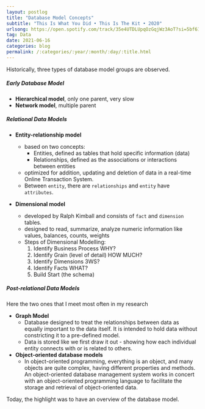 ```yaml
---
layout: postlog
title: "Database Model Concepts"
subtitle: "This Is What You Did • This Is The Kit • 2020"
urlsong: https://open.spotify.com/track/35e4UTDLUpqOzGqjWz3AoT?si=5bf61ebd010f4460
tag: Data
date: 2021-06-16
categories: blog
permalink: /:categories/:year/:month/:day/:title.html
---
```


Historically, three types of database model groups are observed.

##### Early Database Model
- **Hierarchical model**,  only one parent, very slow
- **Network model**, multiple parent

##### Relational Data Models
- **Entity-relationship model**
  - based on two concepts:
    - Entities, defined as tables that hold specific information (data)
    - Relationships, defined as the associations or interactions between entities
  - optimized for addition, updating and deletion of data in a real-time Online Transaction System.
  - Between `entity`, there are `relationships` and `entity` have `attributes`.

- **Dimensional model**
  - developed by Ralph Kimball and consists of `fact` and `dimension` tables.
  - designed to read, summarize, analyze numeric information like values, balances, counts, weights
  - Steps of Dimensional Modelling:
    1. Identify Business Process WHY?
    2. Identify Grain (level of detail) HOW MUCH?
    3. Identify Dimensions 3WS?
    4. Identify Facts WHAT?
    5. Build Start (the schema)
   
##### Post-relational Data Models
Here the two ones that I meet most often in my research 
- **Graph Model**
  - Database designed to treat the relationships between data as equally important to the data itself. It is intended to hold data without constricting it to a pre-defined model. 
  - Data is stored like we first draw it out - showing how each individual entity connects with or is related to others.
- **Object-oriented database models**
  - In object-oriented programming, everything is an object, and many objects are quite complex, having different properties and methods. An object-oriented database management system works in concert with an object-oriented programming language to facilitate the storage and retrieval of object-oriented data.

Today, the highlight was to have an overview of the database model. 